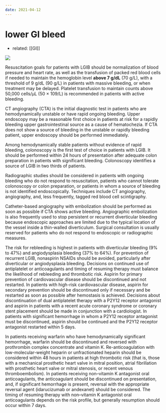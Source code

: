 ```yaml
---
date: 2021-04-12
---
```


# lower GI bleed

- related: [[GI]]

![](https://photos.thisispiggy.com/file/wikiFiles/image-20200715073927982.png)

Resuscitation goals for patients with LGIB should be normalization of blood pressure and heart rate, as well as the transfusion of packed red blood cells if needed to maintain the hemoglobin level **above 7 g/dL** (70 g/L), with a threshold of 9 g/dL (90 g/L) in patients with massive bleeding, or when treatment may be delayed. Platelet transfusion to maintain counts above 50,000 cells/µL (50 × 109/L) is recommended in patients with active bleeding.

CT angiography (CTA) is the initial diagnostic test in patients who are hemodynamically unstable or have rapid ongoing bleeding. Upper endoscopy may be a reasonable first choice in patients at risk for a rapidly bleeding upper gastrointestinal source as a cause of hematochezia. If CTA does not show a source of bleeding in the unstable or rapidly bleeding patient, upper endoscopy should be performed immediately.

Among hemodynamically stable patients without evidence of rapid bleeding, colonoscopy is the first test of choice in patients with LGIB. It should be performed within 24 hours of presentation after adequate colon preparation in patients with significant bleeding. Colonoscopy identifies a source of LGIB in two thirds of patients.

Radiographic studies should be considered in patients with ongoing bleeding who do not respond to resuscitation, patients who cannot tolerate colonoscopy or colon preparation, or patients in whom a source of bleeding is not identified endoscopically. Techniques include CT angiography, angiography, and, less frequently, tagged red blood cell scintigraphy.

Catheter-based angiography with embolization should be performed as soon as possible if CTA shows active bleeding. Angiographic embolization is also frequently used to stop persistent or recurrent diverticular bleeding because endoscopic approaches are limited due to the typical location of the vessel inside a thin-walled diverticulum. Surgical consultation is usually reserved for patients who do not respond to endoscopic or radiographic measures.

The risk for rebleeding is highest in patients with diverticular bleeding (9% to 47%) and angiodysplasia bleeding (37% to 64%). For prevention of recurrent LGIB, nonaspirin NSAIDs should be avoided, particularly after diverticular or angiodysplasia bleeding. Decisions on continued use of antiplatelet or anticoagulants and timing of resuming therapy must balance the likelihood of rebleeding and thrombotic risk. Aspirin for primary prevention of cardiovascular disease should be discontinued and not restarted. In patients with high-risk cardiovascular disease, aspirin for secondary prevention should be discontinued only if necessary and be restarted as soon as possible after hemostasis is achieved. Decisions about discontinuation of dual antiplatelet therapy with a P2Y12 receptor antagonist and aspirin in patients with a recent acute coronary syndrome or coronary stent placement should be made in conjunction with a cardiologist. In patients with significant hemorrhage in whom a P2Y12 receptor antagonist must be discontinued, aspirin should be continued and the P2Y12 receptor antagonist restarted within 5 days.

In patients receiving warfarin who have hemodynamically significant hemorrhage, warfarin should be discontinued and reversed with prothrombin complex concentrate and vitamin K. Re-anticoagulation with low-molecular-weight heparin or unfractionated heparin should be considered within 48 hours in patients at high thrombotic risk (that is, those with a mechanical prosthetic heart valve in mitral position, atrial fibrillation with prosthetic heart valve or mitral stenosis, or recent venous thromboembolism). In patients receiving non–vitamin K antagonist oral anticoagulants, the anticoagulant should be discontinued on presentation, and, if significant hemorrhage is present, reversal with the appropriate reversal agent (idarucizumab or andexanet) should be considered. The timing of resuming therapy with non–vitamin K antagonist oral anticoagulants depends on the risk profile, but generally resumption should occur within 7 days.
